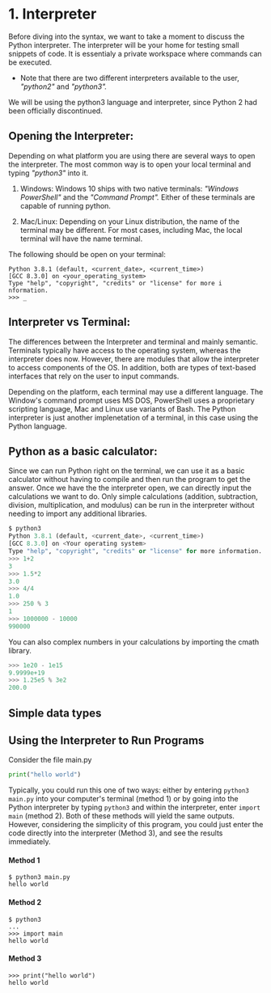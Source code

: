 # 1. Interpreter

Before diving into the syntax, we want to take a moment to discuss the Python interpreter. The interpreter will be your home for testing small snippets of code. It is essentialy a private workspace where commands can be executed.

* Note that there are two different interpreters available to the user, _"python2"_ and _"python3"._

We will be using the python3 language and interpreter, since Python 2 had been officially discontinued.

## Opening the Interpreter:
Depending on what platform you are using there are several ways to open the interpreter. The most common way is to open your local terminal and typing _"python3"_ into it.

1. Windows:
Windows 10 ships with two native terminals: _"Windows PowerShell"_ and the _"Command Prompt"._ Either of these terminals are capable of running python. 

2. Mac/Linux:
Depending on your Linux distribution, the name of the terminal may be different. For most cases, including Mac, the local terminal will have the name terminal.


The following should be open on your terminal:
```
Python 3.8.1 (default, <current_date>, <current_time>) 
[GCC 8.3.0] on <your_operating_system>
Type "help", "copyright", "credits" or "license" for more i
nformation.
>>> _
``` 
## Interpreter vs Terminal:
The differences between the Interpreter and terminal and mainly semantic. Terminals typically have access to the operating system, whereas the interpreter does now. However, there are modules that allow the interpreter to access components of the OS. In addition, both are types of text-based interfaces that rely on the user to input commands.

Depending on the platform, each terminal may use a different language. The Window's command prompt uses MS DOS, PowerShell uses a proprietary scripting language, Mac and Linux use variants of Bash. The Python interpreter is just another implenetation of a terminal, in this case using the Python language.


## Python as a basic calculator:
Since we can run Python right on the terminal, we can use it as a basic calculator without having to compile and then run the program to get the answer. Once we have the the interpreter open, we can directly input the calculations we want to do. Only simple calculations (addition, subtraction, division, multiplication, and modulus) can be run in the interpreter without needing to import any additional libraries.
```python
$ python3
Python 3.8.1 (default, <current_date>, <current_time>) 
[GCC 8.3.0] on <Your operating system>
Type "help", "copyright", "credits" or "license" for more information.
>>> 1+2
3
>>> 1.5*2
3.0
>>> 4/4
1.0
>>> 250 % 3
1
>>> 1000000 - 10000
990000
```
You can also complex numbers in your calculations by importing the cmath library.
```python
>>> 1e20 - 1e15
9.9999e+19
>>> 1.25e5 % 3e2
200.0
```
## Simple data types

## Using the Interpreter to Run Programs
 Consider the file main.py
```python
print("hello world")
```
Typically, you could run this one of two ways: either by entering `python3 main.py` into your computer's terminal (method 1) or by going into the Python interpreter by typing `python3` and within the interpreter, enter `import main` (method 2). Both of these methods will yield the same outputs. However, considering the simplicity of this program, you could just enter the code directly into the interpreter (Method 3), and see the results immediately.
#### Method 1
```
$ python3 main.py
hello world
```
#### Method 2
```
$ python3
...
>>> import main
hello world
```
#### Method 3
```
>>> print("hello world")
hello world
```
